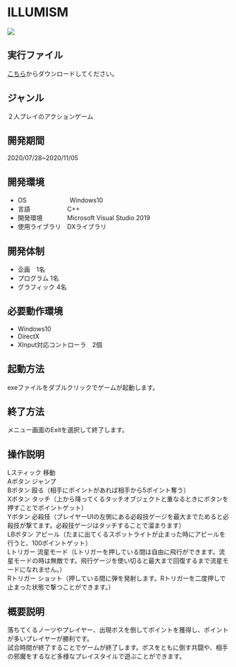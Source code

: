 # ILLUMISM  
![](http://drive.google.com/uc?export=view&id=1ewWh3ix6uLO5iLhi8lcORozPZPeRuuj-)
## 実行ファイル
[こちら](https://drive.google.com/file/d/14nCrFqxwrAcMxVMUWSh5IjiODYtcoIXo/view?usp=sharing "作品リンク")からダウンロードしてください。 
## ジャンル  
２人プレイのアクションゲーム  
## 開発期間  
2020/07/28~2020/11/05  
## 開発環境
* OS　　　　　　　Windows10
* 言語　　　　　　C++
* 開発環境　　　　Microsoft Visual Studio 2019
* 使用ライブラリ　DXライブラリ  
## 開発体制  
* 企画　1名  
* プログラム 1名  
* グラフィック 4名  
## 必要動作環境
* Windows10
* DirectX
* XInput対応コントローラ　2個
## 起動方法  
exeファイルをダブルクリックでゲームが起動します。  
## 終了方法
メニュー画面のExitを選択して終了します。  
## 操作説明
Lスティック	移動  
Aボタン		ジャンプ  
Bボタン		殴る（相手にポイントがあれば相手から5ポイント奪う）  
Xボタン		タッチ（上から降ってくるタッチオブジェクトと重なるときにボタンを押すことでポイントゲット）  
Yボタン		必殺技（プレイヤーUIの左側にある必殺技ゲージを最大までためると必殺技が撃てます。必殺技ゲージはタッチすることで溜まります）  
LBボタン	アピール（たまに出てくるスポットライトが止まった時にアピールを行うと、100ポイントゲット）  
Lトリガー	流星モード（Lトリガーを押している間は自由に飛行ができます。流星モードの時は無敵です。飛行ゲージを使い切ると最大まで回復するまで流星モードになれません。）  
Rトリガー	ショット（押している間に弾を発射します。Rトリガーを二度押しで止まった状態で撃つことができます。）  
## 概要説明
落ちてくるノーツやプレイヤー、出現ボスを倒してポイントを獲得し、ポイントが多いプレイヤーが勝利です。  
試合時間が終了することでゲームが終了します。ボスをともに倒す共闘や、相手の邪魔をするなど多様なプレイスタイルで遊ぶことができます。  
